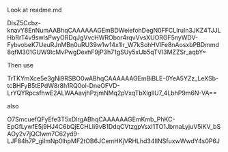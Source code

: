 Look at readme.md

DisZ5Ccbz-knavY8EnNumAABhqCAAAAAAGEmBDWeiefohDegN0FFCLlruIn3JKZ4TJJLHbRrT4v9swlsPwyORDqJgVvcHWRObor4rqvVvsXUORGF5nyWDV-FybvobeK7UeuRJnMBn0uRU39w1w14x1Ir_W7kSohHVlFe8nAosxbPBDmmd8qfM301GUW9IcMvPwgDexhF9jP3h71gSUy5xUb5qTVI3MZZSr_aqbY=

Then use

TrTKYmXce5e3gNi9RSBO0wABhqCAAAAAAGEmBiBLE-0YeA5YZz_LeXSb-tcBHFyB5tEPdW8r8h1RQ0ol-DneOFVD-LrYQYRpcsfhwE2ALWAAavjhPzjmNMq2pVxqTbXlgllU7_4LbhP9m6N-VA==

also

O7SmcuefQFyEfe3T5xDIrgABhqCAAAAAAGEmKmb_PhKC-EpGfLywfE5j9HJ4C6bQjECHLIi9vB1DdqCVtzgpVsxI1TO1JbrnaLyjuV5iKV_bSAOy2v7jQClwm7C62yd9-LJF84h7P_giImNp0lhpMF2tOB6JCemHKjVRHLhd34IINSfuxwWwdY4s0P6J



